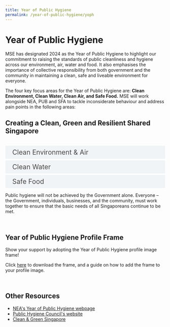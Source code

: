 ```yaml
---
title: Year of Public Hygiene
permalink: /year-of-public-hygiene/yoph
---
```

<style>

input {
	display: none;
}
label {
	display: block;
	padding: 8px 22px;
	margin: 0 0 5px 0;
	cursor: pointor;
	background: #F0F4F6;
	border-radius: 3px;
	color: #484848;
	transition: ease .5s;
	font-size: 1.5em;
}

label:hover {
	background: #4a96b0;
	color: #FFF;
}

.accordion-content {
	/* background: #E2E5F6; */
	padding: 10px 0px 30px 30px;
	/* border: 1px solid #484848; */
	margin: 0 0 1px 0;
	border-radius: 3px;
}

input + label + .accordion-content {
	display: none;
}

input:checked + label + .accordion-content {
	display: none;
}

input:checked + label + .accordion-content {
	display: block;
}

</style>
<!-- End of accordion -->

<h1>Year of Public Hygiene</h1>
<p>MSE has designated 2024 as the Year of Public Hygiene to highlight our commitment to raising the standards of public cleanliness and hygiene across our environment, air, water and food. It also emphasises the importance of collective responsibility from both government and the community in maintaining a clean, safe and liveable environment for everyone.</p>

<p>The four key focus areas for the Year of Public Hygiene are: <b>Clean Environment, Clean Water, Clean Air, and Safe Food.</b> MSE will work alongside NEA, PUB and SFA to tackle inconsiderate behaviour and address pain points in the following areas:</p>

<div class="container">
	
<h2 id="our-main-plans">Creating a Clean, Green and Resilient Shared Singapore</h2>

<br>

<div>
	<input type="checkbox" id="title1"  /><label for="title1">Clean Environment & Air</label>
	<div class="accordion-content">
		<p><b>Managing Littering Hotspots</b><br>
    NEA will adopt a more targeted approach with stepped up enforcement, greater use of technology and community involvement to keep our common spaces clean and deter potential litterbugs.</p>
		<p><b>Tackling Unhygienic Public Toilets</b><br>
    A Public Toilets Taskforce will be formed, tapping on the expertise of public sector agencies, town councils, premises managers, academia and trade and industry associations, to address the problem of dirty public toilets holistically.</p>
      <p><b>Enhancing Vector Control</b><br>
      NEA will leverage technology to eliminate potential rat nesting grounds, and expand <i>Project Wolbachia</i> to combat dengue.</p>
      <p><b>Preserving the Quality of Indoor Air</b><br>
      NEA will progressively introduce limits on formaldehyde, starting with interior paint, to safeguard public health.</p>
	</div>
	<input type="checkbox" id="title2"  /><label for="title2">Clean Water</label>
	<div class="accordion-content">
	<p><b>Keeping our waterways clean</b><br>
      Our reservoirs serve as a source of water supply for our nation. Everyone has a role to play to keep our water catchments clean by keeping litter and other pollutants out of the water bodies.</p>
    <p><b>Disposing used water properly</b><br>
      Our used water network is designed to collect and convey used water and not waste, oil and grease. We must ensure proper waste disposal to keep our public and private sewers free-flowing, and minimise chokes that can result in public health issues.</p>
      <p>PUB continues to collaborate with our partners to educate the public and businesses on the importance of keeping our waterways clean and ensuring proper waste disposal. </p>
	</div>
	<input type="checkbox" id="title3"  /><label for="title3">Safe Food</label>
	<div class="accordion-content">
		<p><b>Leveraging science, data and technology to enhance food safety</b><br>
      SFA adopts a data-driven inspection regime targeted as food establishments with high propensity of food safety lapses to detect non-compliances and food safety lapses early. This will eliminate or minimise the occurrence of foodborne outbreaks and food safety incidents. </p>
	<p><b>Safeguarding food safety through good public hygiene</b><br>
      SFA and NEA continue to work together to ensure proper refuse management and pest control at food establishments as part of our continued efforts to ensure food safety. Food operators must do their part to upkeep good food preparation practices and ensure their premises are clean and well-maintained.</p>
      <p><b>Ensuring joint responsibility for food safety</b><br>
      SFA is developing a new Food Safety and Security Bill (FSSB) to enhance our food safety and security regime to better protect the public and facilitate joint responsibility between industry, consumers and the Government.</p>
	</div>
</div>

<p>Public hygiene will not be achieved by the Government alone. Everyone – the Government, individuals,  businesses, and the community, must work together to ensure that the basic needs of all Singaporeans continue to be met.</p>

<br>

<h2>Year of Public Hygiene Profile Frame</h2>
<p>Show your support by adopting the Year of Public Hygiene profile image frame!</p>
<p>Click <a href="/year-of-public-hygiene/YoPH-social-media-frame-template-and-guide.pptx">here</a> to download the frame, and a guide on how to add the frame to your profile image.</p>

<br>

<h2>Other Resources</h2>


-   [NEA's Year of Public Hygiene webpage](http://www.nea.gov.sg/our-services/year-of-public-hygiene)
-   [Public Hygiene Council's website](http://www.publichygienecouncil.sg/)
-   [Clean & Green Singapore](http://www.cgs.gov.sg/)
